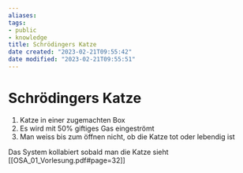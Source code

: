 ```yaml
---
aliases: 
tags: 
- public
- knowledge
title: Schrödingers Katze
date created: "2023-02-21T09:55:42"
date modified: "2023-02-21T09:55:51"
---
```


# Schrödingers Katze

1. Katze in einer zugemachten Box
2. Es wird mit 50% giftiges Gas eingeströmt
3. Man weiss bis zum öffnen nicht, ob die Katze tot oder lebendig ist

Das System kollabiert sobald man die Katze sieht
[[OSA_01_Vorlesung.pdf#page=32]]
